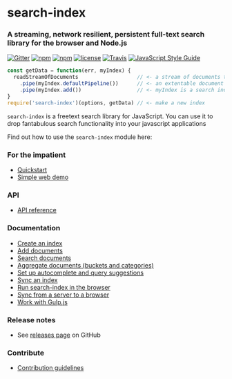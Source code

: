 # search-index
### A streaming, network resilient, persistent full-text search library for the browser and Node.js

[![Gitter](https://img.shields.io/gitter/room/nwjs/nw.js.svg?style=flat-square)](https://gitter.im/fergiemcdowall/search-index)
[![npm](https://img.shields.io/npm/v/search-index.svg?style=flat-square)](https://www.npmjs.com/package/search-index)
[![npm](https://img.shields.io/npm/dm/search-index.svg?style=flat-square)](https://npm-stat.com/charts.html?package=search-index)
[![license](https://img.shields.io/github/license/mashape/apistatus.svg?style=flat-square)](LICENCE)
[![Travis](https://img.shields.io/travis/rust-lang/rust.svg?style=flat-square)](https://travis-ci.org/fergiemcdowall/search-index)
[![JavaScript Style Guide](https://img.shields.io/badge/code_style-standard-brightgreen.svg?style=flat-square)](https://standardjs.com)

```javascript
const getData = function(err, myIndex) {
  readStreamOfDocuments                   // <- a stream of documents to be indexed
    .pipe(myIndex.defaultPipeline())      // <- an extentable document processing pipeline
    .pipe(myIndex.add())                  // <- myIndex is a search index that can now be queried
}
require('search-index')(options, getData) // <- make a new index
```

`search-index` is a freetext search library for JavaScript. You can use it to drop fantabulous search functionality into your javascript applications

Find out how to use the `search-index` module here:

### For the impatient
 * [Quickstart](./docs/quickstart.md)
 * [Simple web demo](https://fergiemcdowall.github.io/search-index/demo/)

### API

 * [API reference](./docs/API.md)

### Documentation
 * [Create an index](./docs/create.md)
 * [Add documents](./docs/add.md)
 * [Search documents](./docs/search.md)
 * [Aggregate documents (buckets and categories)](./docs/aggregations.md)
 * [Set up autocomplete and query suggestions](./docs/autosuggest.md)
 * [Sync an index](./docs/replicate.md)
 * [Run search-index in the browser](./docs/browser.md)
 * [Sync from a server to a browser](./docs/browserSync.md)
 * [Work with Gulp.js](./docs/gulp.md)

<!--
### Other How-tos and Articles on the Interwebs
 * [Getting started with search-index](#)
 * [How to implement stemming in search-index](#)
 * [How to implement synonyms in search-index](#)
 * [Create a Network-Resiliant Search Application](#)
 * [Functionality vs index size (how to shrink your index)](#)
 * [Teasers and Search Term Highlighting](#)
-->
### Release notes

 * See [releases page](https://github.com/fergiemcdowall/search-index/releases) on GitHub

### Contribute

 * [Contribution guidelines](./docs/contributing.md)
